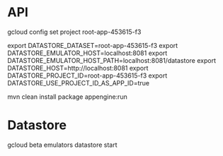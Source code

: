 # API

gcloud config set project root-app-453615-f3

export DATASTORE_DATASET=root-app-453615-f3
export DATASTORE_EMULATOR_HOST=localhost:8081
export DATASTORE_EMULATOR_HOST_PATH=localhost:8081/datastore
export DATASTORE_HOST=http://localhost:8081
export DATASTORE_PROJECT_ID=root-app-453615-f3
export DATASTORE_USE_PROJECT_ID_AS_APP_ID=true

mvn clean install package appengine:run

# Datastore

gcloud beta emulators datastore start